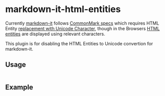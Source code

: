 # markdown-it-html-entities

Currently [markdown-it](https://github.com/markdown-it/markdown-it) follows
[CommonMark specs](https://spec.commonmark.org) which requires HTML Entity
[replacement with Unicode
Character](https://spec.commonmark.org/0.28/#entity-references), though in the
Browsers [HTML
entities](https://developer.mozilla.org/en-US/docs/Glossary/Entity) are
displayed using relevant characters.

This plugin is for disabling the HTML Entities to Unicode convertion for
markdown-it.

## Usage

```js
```

## Example
